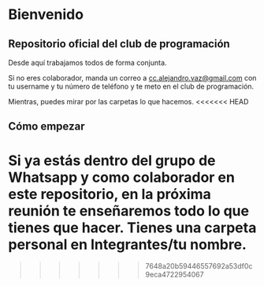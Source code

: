 # Bienvenido
## Repositorio oficial del club de programación
Desde aquí trabajamos todos de forma conjunta.

Si no eres colaborador, manda un correo a cc.alejandro.vaz@gmail.com con tu username y tu número de teléfono y te meto en el club de programación.

Mientras, puedes mirar por las carpetas lo que hacemos.
<<<<<<< HEAD

## Cómo empezar
Si ya estás dentro del grupo de Whatsapp y como colaborador en este repositorio, en la próxima reunión te enseñaremos todo lo que tienes que hacer. Tienes una carpeta personal en Integrantes/tu nombre.
=======
>>>>>>> 7648a20b59446557692a53df0c9eca4722954067
